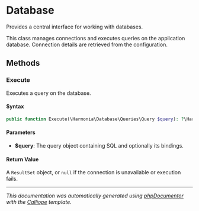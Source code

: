 # Database

Provides a central interface for working with databases.

This class manages connections and executes queries on the application
database. Connection details are retrieved from the configuration.

## Methods

### Execute

Executes a query on the database.

#### Syntax

```php
public function Execute(\Harmonia\Database\Queries\Query $query): ?\Harmonia\Database\Proxies\MySQLiResult
```

#### Parameters

- **$query**: The query object containing SQL and optionally its bindings.

#### Return Value

A `ResultSet` object, or `null` if the connection is unavailable or execution fails.

---

*This documentation was automatically generated using [phpDocumentor](http://www.phpdoc.org/) with the [Calliope](https://github.com/DaphneWebFramework/Calliope) template.*
